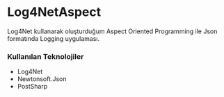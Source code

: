 # Log4NetAspect
Log4Net kullanarak oluşturduğum Aspect Oriented Programming ile Json formatında Logging uygulaması.
### Kullanılan Teknolojiler
- Log4Net
- Newtonsoft.Json
- PostSharp
